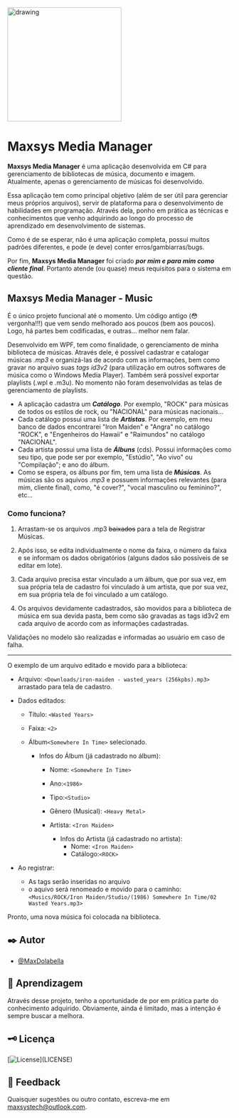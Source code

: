 ﻿<img src="media-manager-music.ico" alt="drawing" width="256" />

# Maxsys Media Manager 

**Maxsys Media Manager** é uma aplicação desenvolvida em C# para gerenciamento de bibliotecas de música, documento e imagem.
Atualmente, apenas o gerenciamento de músicas foi desenvolvido.

Essa aplicação tem como principal objetivo (além de ser útil para gerenciar meus próprios arquivos), servir de plataforma para o desenvolvimento de habilidades em programação.
Através dela, ponho em prática as técnicas e conhecimentos que venho adquirindo ao longo do processo de aprendizado em desenvolvimento de sistemas.

Como é de se esperar, não é uma aplicação completa, possui muitos padrões diferentes, e pode (e deve) conter erros/gambiarras/bugs.

Por fim, **Maxsys Media Manager** foi criado ***por mim e para mim como cliente final***. Portanto atende (ou quase) meus requisitos para o sistema em questão.


## Maxsys Media Manager - Music

É o único projeto funcional até o momento.
Um código antigo (😳 vergonha!!!) que vem sendo melhorado aos poucos (bem aos poucos).
Logo, há partes bem codificadas, e outras... melhor nem falar.

Desenvolvido em WPF, tem como finalidade, o gerenciamento de minha biblioteca de músicas. Através dele, é possível cadastrar e catalogar músicas *.mp3* e organizá-las de acordo com as informações, bem como gravar no arquivo suas *tags id3v2* (para utilização em outros softwares de música como o Windows Media Player).
Também será possível exportar playlists (.wpl e .m3u). No momento não foram desenvolvidas as telas de gerenciamento de playlists.

- A aplicação cadastra um ***Catálogo***.
	Por exemplo, "ROCK" para músicas de todos os estilos de rock, ou "NACIONAL" para músicas nacionais...
- Cada catálogo possui uma lista de ***Artistas***. 
	Por exemplo, em meu banco de dados encontrarei "Iron Maiden" e "Angra" no catálogo "ROCK", e "Engenheiros do Hawaii" e "Raimundos" no catálogo "NACIONAL".
- Cada artista possui uma lista de ***Álbuns*** (cds).
	Possui informações como seu tipo, que pode ser por exemplo, "Estúdio", "Ao vivo" ou "Compilação"; e ano do álbum.
- Como se espera, os álbuns por fim, tem uma lista de ***Músicas***.
	As músicas são os aquivos *.mp3* e possuem informações relevantes (para mim, cliente final), como, "é cover?", "vocal masculino ou feminino?", etc...


### Como funciona?

1. Arrastam-se os arquivos .mp3 ~~baixados~~ para a tela de Registrar Músicas.

2. Após isso, se edita individualmente o nome da faixa, o número da faixa e se informam os dados obrigatórios (alguns dados são possíveis de se editar em lote).

3. Cada arquivo precisa estar vinculado a um álbum, que por sua vez, em sua própria tela de cadastro foi vinculado à um artista, que por sua vez, em sua própria tela de foi vinculado a um catálogo.

4. Os arquivos devidamente cadastrados, são movidos para a biblioteca de música em sua devida pasta, bem como são gravadas as tags id3v2 em cada arquivo de acordo com as informações cadastradas.

Validações no modelo são realizadas e informadas ao usuário em caso de falha.

------------

O exemplo de um arquivo editado e movido para a biblioteca:

* Arquivo: `<Downloads/iron-maiden - wasted_years (256kpbs).mp3>` arrastado para tela de cadastro.

* Dados editados:
	* Título: `<Wasted Years>`
	* Faixa: `<2>`
	* Álbum`<Somewhere In Time>` selecionado.

		* Infos do Álbum (já cadastrado no álbum):
			* Nome: `<Somewhere In Time>`
			* Ano:`<1986>`
			* Tipo:`<Studio>`
			* Gênero (Musical): `<Heavy Metal>`
			* Artista: `<Iron Maiden>`

				* Infos do Artista (já cadastrado no artista):
					* Nome: `<Iron Maiden>`
					* Catálogo:`<ROCK>`

* Ao registrar:
	* As tags serão inseridas no arquivo
	* o aquivo será renomeado e movido para o caminho:
	`<Musics/ROCK/Iron Maiden/Studio/(1986) Somewhere In Time/02 Wasted Years.mp3>`

Pronto, uma nova música foi colocada na biblioteca.

## ✒️ Autor

* [@MaxDolabella](https://www.github.com/MaxDolabella)

## 🧐 Aprendizagem

Através desse projeto, tenho a oportunidade de por em prática parte do conhecimento adquirido. Obviamente, ainda é limitado, mas a intenção é sempre buscar a melhora.

## 🗝 Licença

[![License](https://img.shields.io/apm/l/atomic-design-ui.svg?)](LICENSE)

## 📧 Feedback

Quaisquer sugestões ou outro contato, escreva-me em maxsystech@outlook.com.